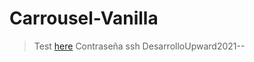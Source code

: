 # Carrousel-Vanilla

> Test [here](https://dariodigulio.github.io/Carrousel-Vanilla/)
> Contraseña ssh DesarrolloUpward2021--